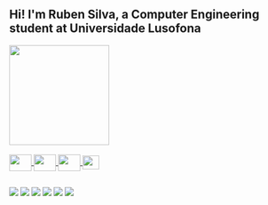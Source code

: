 ## Hi! I'm Ruben Silva, a Computer Engineering student at Universidade Lusofona
<div style="display: inline_block">
  <a href="https://github.com/ruben-22003218">
  <img height="180" src="https://github-readme-stats.vercel.app/api?username=ruben-22003218&show_icons=true&theme=dark&include_all_commits=true&count_private=true"/>
  <!--<img height="120" src="https://github-readme-stats.vercel.app/api/top-langs/?username=ruben-22003218&layout=compact&langs_count=7&theme=dark"/>-->
</div>
  
<div style="display: inline_block"><br>
  <img align="center" height="30" width="40" src="https://cdn.jsdelivr.net/gh/devicons/devicon/icons/python/python-original.svg"/>
  <img align="center" height="30" width="40" src="https://cdn.jsdelivr.net/gh/devicons/devicon/icons/c/c-original.svg"/>
  <img align="center" height="30" width="40" src="https://cdn.jsdelivr.net/gh/devicons/devicon/icons/java/java-original.svg"/>
  <img align="center" height="25" width="30" src="https://cdn.jsdelivr.net/gh/devicons/devicon/icons/kotlin/kotlin-original.svg"/>
</div>
  
##
  
<div>
  <a href="https://instagram.com/rbnvsilva" target="_blank"><img src="https://img.shields.io/badge/-Instagram-%23E4405F?style=for-the-badge&logo=instagram&logoColor=white" target="_blank"></a>
  <a href="https://twitter.com/gtfovro" target="_blank"><img src="https://img.shields.io/badge/Twitter-1DA1F2?style=for-the-badge&logo=twitter&logoColor=white" target="_blank"></a>
 	<a href="https://www.twitch.tv/rbnvsilva" target="_blank"><img src="https://img.shields.io/badge/Twitch-9146FF?style=for-the-badge&logo=twitch&logoColor=white" target="_blank"></a>
  <a href = "mailto:rubenvpsilva@gmail.com"> <img src="https://img.shields.io/badge/Gmail-D14836?style=for-the-badge&logo=gmail&logoColor=white" target="_blank"></a>
  <a href="www.linkedin.com/in/rubenvpsilva" target="_blank"><img src="https://img.shields.io/badge/-LinkedIn-%230077B5?style=for-the-badge&logo=linkedin&logoColor=white" target="_blank"></a>
  <a href="https://steamcommunity.com/id/rBnvsilva" target="_blank"><img src="https://img.shields.io/badge/Steam-000000?style=for-the-badge&logo=steam&logoColor=white"     target="_blank"></a>
</div>
